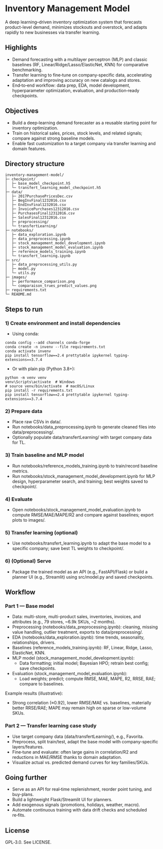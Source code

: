 
# Inventory Management Model

A deep learning–driven inventory optimization system that forecasts product-level demand, minimizes stockouts and overstock, and adapts rapidly to new businesses via transfer learning.

## Highlights
- Demand forecasting with a multilayer perceptron (MLP) and classic baselines (RF, Linear/Ridge/Lasso/ElasticNet, KNN) for comparative benchmarking.  
- Transfer learning to fine‑tune on company‑specific data, accelerating adaptation and improving accuracy on new catalogs and stores.  
- End‑to‑end workflow: data prep, EDA, model development, hyperparameter optimization, evaluation, and production‑ready checkpoints.  

## Objectives
- Build a deep‑learning demand forecaster as a reusable starting point for inventory optimization.  
- Train on historical sales, prices, stock levels, and related signals; compare against strong baseline models.  
- Enable fast customization to a target company via transfer learning and domain features.  

## Directory structure
```
inventory-management-model/
├─ checkpoint/
│  ├─ base_model_checkpoint.h5
│  └─ transfert_learning_model_checkpoint.h5
├─ data/
│  ├─ 2017PurchasePricesDec.csv
│  ├─ BegInvFinal1232016.csv
│  ├─ EndInvFinal1232016.csv
│  ├─ InvoicePurchases12312016.csv
│  ├─ PurchasesFinal12312016.csv
│  ├─ SalesFinal12312016.csv
│  ├─ preprocessing/
│  └─ transfertLearning/
├─ notebooks/
│  ├─ data_exploration.ipynb
│  ├─ data_preprocessing.ipynb
│  ├─ stock_management_model_development.ipynb
│  ├─ stock_management_model_evaluation.ipynb
│  ├─ reference_models_training.ipynb
│  └─ transfert_learning.ipynb
├─ src/
│  ├─ data_preprocessing_utils.py
│  ├─ model.py
│  └─ utils.py
├─ images/
│  ├─ performance_comparison.png
│  └─ comparaison_trues_predict_values.png
├─ requirements.txt
└─ README.md
```

## Steps to run

### 1) Create environment and install dependencies
- Using conda:
```
conda config --add channels conda-forge
conda create -n invenv --file requirements.txt
conda activate invenv
pip install tensorflow==2.4 prettytable ipykernel typing-extensions==3.7.4
```

- Or with plain pip (Python 3.8+):
```
python -m venv venv
venv\Scripts\activate  # Windows
# source venv/bin/activate  # macOS/Linux
pip install -r requirements.txt
pip install tensorflow==2.4 prettytable ipykernel typing-extensions==3.7.4
```

### 2) Prepare data
- Place raw CSVs in data/.  
- Run notebooks/data_preprocessing.ipynb to generate cleaned files into data/preprocessing/.  
- Optionally populate data/transfertLearning/ with target company data for TL.

### 3) Train baseline and MLP model
- Run notebooks/reference_models_training.ipynb to train/record baseline metrics.  
- Run notebooks/stock_management_model_development.ipynb for MLP design, hyperparameter search, and training; best weights saved to checkpoint/.  

### 4) Evaluate
- Open notebooks/stock_management_model_evaluation.ipynb to compute RMSE/MAE/MAPE/R2 and compare against baselines; export plots to images/.

### 5) Transfer learning (optional)
- Use notebooks/transfert_learning.ipynb to adapt the base model to a specific company; save best TL weights to checkpoint/.

### 6) (Optional) Serve
- Package the trained model as an API (e.g., FastAPI/Flask) or build a planner UI (e.g., Streamlit) using src/model.py and saved checkpoints.

## Workflow

### Part 1 — Base model
- Data: multi-store, multi-product sales, inventories, invoices, and attributes (e.g., 79 stores, ~6.9k SKUs, ~2 months).  
- Preprocessing (notebooks/data_preprocessing.ipynb): cleaning, missing value handling, outlier treatment, exports to data/preprocessing/.  
- EDA (notebooks/data_exploration.ipynb): time trends, seasonality, relationships, drivers.  
- Baselines (reference_models_training.ipynb): RF, Linear, Ridge, Lasso, ElasticNet, KNN.  
- MLP model (stock_management_model_development.ipynb):  
  - Data formatting; initial model; Bayesian HPO; retrain best config; save checkpoints.  
- Evaluation (stock_management_model_evaluation.ipynb):  
  - Load weights; predict; compute RMSE, MAE, MAPE, R2, RRSE, RAE; compare to baselines.

Example results (illustrative):  
- Strong correlation (≈0.92), lower RMSE/MAE vs. baselines, materially better RRSE/RAE; MAPE may remain high on sparse or low-volume SKUs.  

### Part 2 — Transfer learning case study
- Use target company data (data/transfertLearning/), e.g., Favorita.  
- Preprocess, split train/test, adapt the base model with company-specific layers/features.  
- Fine‑tune and evaluate: often large gains in correlation/R2 and reductions in MAE/RMSE thanks to domain adaptation.  
- Visualize actual vs. predicted demand curves for key families/SKUs.

## Going further
- Serve as an API for real‑time replenishment, reorder point tuning, and buy-plans.  
- Build a lightweight Flask/Streamlit UI for planners.  
- Add exogenous signals (promotions, holidays, weather, macro).  
- Automate continuous training with data drift checks and scheduled re‑fits.

## License
GPL‑3.0. See LICENSE.
